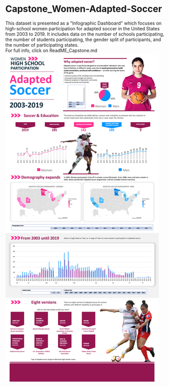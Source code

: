 # Capstone_Women-Adapted-Soccer
This dataset is presented as a "Infographic Dashboard" which focuses on high-school women participation for adapted soccer in the United States from 2003 to 2019. It includes data on the number of schools participating, the number of students participating, the gender split of participants, and the number of participating states.\
For full info, click on ReadME_Capstone.md
![Capstone_Screenshot_3000](Capstone_Screenshot_3000.jpg)

